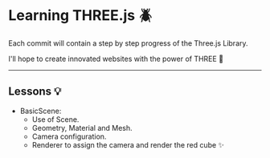 # Learning THREE.js 🪲

Each commit will contain a step by step progress of the Three.js Library.

I'll hope to create innovated websites with the power of THREE 🌱

---

## Lessons 💡

- BasicScene:
  - Use of Scene.
  - Geometry, Material and Mesh.
  - Camera configuration.
  - Renderer to assign the camera and render the red cube ✨
